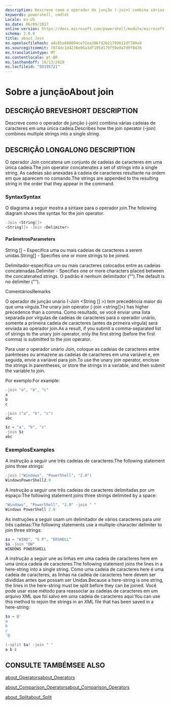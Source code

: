 ```yaml
---
description: Descreve como o operador de junção (-join) combina várias cadeias de caracteres em uma única cadeia.
keywords: powershell, cmdlet
Locale: en-US
ms.date: 06/09/2017
online version: https://docs.microsoft.com/powershell/module/microsoft.powershell.core/about/about_join?view=powershell-6&WT.mc_id=ps-gethelp
schema: 2.0.0
title: about_Join
ms.openlocfilehash: adc65e688894ce71ea386fd2b21799612df789a0
ms.sourcegitcommit: f874dc1d4236e06a3df195d179f59e0a7d9f8436
ms.translationtype: MT
ms.contentlocale: pt-BR
ms.lasthandoff: 10/13/2020
ms.locfileid: "93195721"
---
```

# <a name="about-join"></a><span data-ttu-id="d68bf-104">Sobre a junção</span><span class="sxs-lookup"><span data-stu-id="d68bf-104">About join</span></span>

## <a name="short-description"></a><span data-ttu-id="d68bf-105">DESCRIÇÃO BREVE</span><span class="sxs-lookup"><span data-stu-id="d68bf-105">SHORT DESCRIPTION</span></span>
<span data-ttu-id="d68bf-106">Descreve como o operador de junção (-join) combina várias cadeias de caracteres em uma única cadeia.</span><span class="sxs-lookup"><span data-stu-id="d68bf-106">Describes how the join operator (-join) combines multiple strings into a single string.</span></span>

## <a name="long-description"></a><span data-ttu-id="d68bf-107">DESCRIÇÃO LONGA</span><span class="sxs-lookup"><span data-stu-id="d68bf-107">LONG DESCRIPTION</span></span>

<span data-ttu-id="d68bf-108">O operador Join concatena um conjunto de cadeias de caracteres em uma única cadeia.</span><span class="sxs-lookup"><span data-stu-id="d68bf-108">The join operator concatenates a set of strings into a single string.</span></span> <span data-ttu-id="d68bf-109">As cadeias são anexadas à cadeia de caracteres resultante na ordem em que aparecem no comando.</span><span class="sxs-lookup"><span data-stu-id="d68bf-109">The strings are appended to the resulting string in the order that they appear in the command.</span></span>

### <a name="syntax"></a><span data-ttu-id="d68bf-110">Syntax</span><span class="sxs-lookup"><span data-stu-id="d68bf-110">Syntax</span></span>

<span data-ttu-id="d68bf-111">O diagrama a seguir mostra a sintaxe para o operador join.</span><span class="sxs-lookup"><span data-stu-id="d68bf-111">The following diagram shows the syntax for the join operator.</span></span>

```powershell
-Join <String[]>
<String[]> -Join <Delimiter>
```

#### <a name="parameters"></a><span data-ttu-id="d68bf-112">Parâmetros</span><span class="sxs-lookup"><span data-stu-id="d68bf-112">Parameters</span></span>

<span data-ttu-id="d68bf-113">String [] – Especifica uma ou mais cadeias de caracteres a serem unidas.</span><span class="sxs-lookup"><span data-stu-id="d68bf-113">String[] - Specifies one or more strings to be joined.</span></span>

<span data-ttu-id="d68bf-114">Delimitador-especifica um ou mais caracteres colocados entre as cadeias concatenadas.</span><span class="sxs-lookup"><span data-stu-id="d68bf-114">Delimiter - Specifies one or more characters placed between the concatenated strings.</span></span> <span data-ttu-id="d68bf-115">O padrão é nenhum delimitador ("").</span><span class="sxs-lookup"><span data-stu-id="d68bf-115">The default is no delimiter ("").</span></span>

<span data-ttu-id="d68bf-116">Comentários</span><span class="sxs-lookup"><span data-stu-id="d68bf-116">Remarks</span></span>

<span data-ttu-id="d68bf-117">O operador de junção unário (-Join <String [] >) tem precedência maior do que uma vírgula.</span><span class="sxs-lookup"><span data-stu-id="d68bf-117">The unary join operator (-join <string[]>) has higher precedence than a comma.</span></span> <span data-ttu-id="d68bf-118">Como resultado, se você enviar uma lista separada por vírgulas de cadeias de caracteres para o operador unário, somente a primeira cadeia de caracteres (antes da primeira vírgula) será enviada ao operador join.</span><span class="sxs-lookup"><span data-stu-id="d68bf-118">As a result, if you submit a comma-separated list of strings to the unary join operator, only the first string (before the first comma) is submitted to the join operator.</span></span>

<span data-ttu-id="d68bf-119">Para usar o operador unário Join, coloque as cadeias de caracteres entre parênteses ou armazene as cadeias de caracteres em uma variável e, em seguida, envie a variável para join.</span><span class="sxs-lookup"><span data-stu-id="d68bf-119">To use the unary join operator, enclose the strings in parentheses, or store the strings in a variable, and then submit the variable to join.</span></span>

<span data-ttu-id="d68bf-120">Por exemplo:</span><span class="sxs-lookup"><span data-stu-id="d68bf-120">For example:</span></span>

```powershell
-join "a", "b", "c"
a
b
c

-join ("a", "b", "c")
abc

$z = "a", "b", "c"
-join $z
abc
```

### <a name="examples"></a><span data-ttu-id="d68bf-121">Exemplos</span><span class="sxs-lookup"><span data-stu-id="d68bf-121">Examples</span></span>

<span data-ttu-id="d68bf-122">A instrução a seguir une três cadeias de caracteres:</span><span class="sxs-lookup"><span data-stu-id="d68bf-122">The following statement joins three strings:</span></span>

```powershell
-join ("Windows", "PowerShell", "2.0")
WindowsPowerShell2.0
```

<span data-ttu-id="d68bf-123">A instrução a seguir une três cadeias de caracteres delimitadas por um espaço:</span><span class="sxs-lookup"><span data-stu-id="d68bf-123">The following statement joins three strings delimited by a space:</span></span>

```powershell
"Windows", "PowerShell", "2.0" -join " "
Windows PowerShell 2.0
```

<span data-ttu-id="d68bf-124">As instruções a seguir usam um delimitador de vários caracteres para unir três cadeias:</span><span class="sxs-lookup"><span data-stu-id="d68bf-124">The following statements use a multiple-character delimiter to join three strings:</span></span>

```powershell
$a = "WIND", "S P", "ERSHELL"
$a -join "OW"
WINDOWS POWERSHELL
```

<span data-ttu-id="d68bf-125">A instrução a seguir une as linhas em uma cadeia de caracteres here em uma única cadeia de caracteres.</span><span class="sxs-lookup"><span data-stu-id="d68bf-125">The following statement joins the lines in a here-string into a single string.</span></span> <span data-ttu-id="d68bf-126">Como uma cadeia de caracteres here é uma cadeia de caracteres, as linhas na cadeia de caracteres here devem ser divididas antes que possam ser Unidas.</span><span class="sxs-lookup"><span data-stu-id="d68bf-126">Because a here-string is one string, the lines in the here-string must be split before they can be joined.</span></span> <span data-ttu-id="d68bf-127">Você pode usar esse método para reassociar as cadeias de caracteres em um arquivo XML que foi salvo em uma cadeia de caracteres aqui:</span><span class="sxs-lookup"><span data-stu-id="d68bf-127">You can use this method to rejoin the strings in an XML file that has been saved in a here-string:</span></span>

```powershell
$a = @'
a
b
c
'@

(-split $a) -join " "
a b c
```

## <a name="see-also"></a><span data-ttu-id="d68bf-128">CONSULTE TAMBÉM</span><span class="sxs-lookup"><span data-stu-id="d68bf-128">SEE ALSO</span></span>

[<span data-ttu-id="d68bf-129">about_Operators</span><span class="sxs-lookup"><span data-stu-id="d68bf-129">about_Operators</span></span>](about_Operators.md)

[<span data-ttu-id="d68bf-130">about_Comparison_Operators</span><span class="sxs-lookup"><span data-stu-id="d68bf-130">about_Comparison_Operators</span></span>](about_Comparison_Operators.md)

[<span data-ttu-id="d68bf-131">about_Split</span><span class="sxs-lookup"><span data-stu-id="d68bf-131">about_Split</span></span>](about_Split.md)
